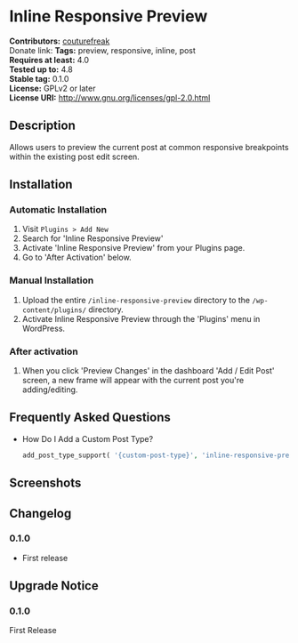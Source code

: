 # Inline Responsive Preview #
**Contributors:** [couturefreak](https://profiles.wordpress.org/couturefreak)  
Donate link:
**Tags:**              preview, responsive, inline, post  
**Requires at least:** 4.0  
**Tested up to:**      4.8  
**Stable tag:**        0.1.0  
**License:**           GPLv2 or later  
**License URI:**       http://www.gnu.org/licenses/gpl-2.0.html  

## Description ##

Allows users to preview the current post at common responsive breakpoints within the existing post edit screen.

## Installation ##

### Automatic Installation ###

1. Visit `Plugins > Add New`
2. Search for 'Inline Responsive Preview'
3. Activate 'Inline Responsive Preview' from your Plugins page.
4. Go to 'After Activation' below.

### Manual Installation ###

1. Upload the entire `/inline-responsive-preview` directory to the `/wp-content/plugins/` directory.
2. Activate Inline Responsive Preview through the 'Plugins' menu in WordPress.

### After activation ###

1. When you click 'Preview Changes' in the dashboard 'Add / Edit Post' screen, a new frame will appear with the current post
you're adding/editing.

## Frequently Asked Questions ##

+ How Do I Add a Custom Post Type?
	```php
	add_post_type_support( '{custom-post-type}', 'inline-responsive-preview' );
	```

## Screenshots ##


## Changelog ##

### 0.1.0 ###
* First release

## Upgrade Notice ##

### 0.1.0 ###
First Release
